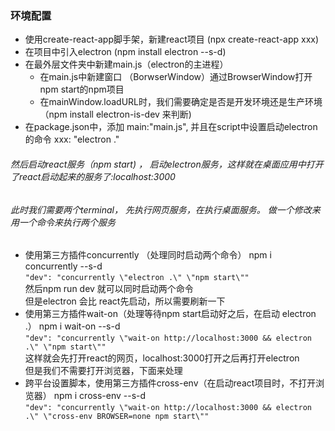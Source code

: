 ### 环境配置
* 使用create-react-app脚手架，新建react项目 (npx create-react-app xxx)    
* 在项目中引入electron (npm install electron --s-d)  
* 在最外层文件夹中新建main.js（electron的主进程） 
    - 在main.js中新建窗口 （BorwserWindow）通过BrowserWindow打开npm start的npm项目  
    - 在mainWindow.loadURL时，我们需要确定是否是开发环境还是生产环境 （npm install electron-is-dev 来判断)  
* 在package.json中，添加 main:"main.js", 并且在script中设置启动electron的命令 xxx: "electron ."  
###### 然后启动react服务（npm start) ， 启动electron服务，这样就在桌面应用中打开了react启动起来的服务了:localhost:3000  

###### 此时我们需要两个terminal， 先执行网页服务，在执行桌面服务。 做一个修改来用一个命令来执行两个服务  

* 使用第三方插件concurrently （处理同时启动两个命令） 
npm i concurrently --s-d  
`"dev": "concurrently \"electron .\" \"npm start\""`  
然后npm run dev 就可以同时启动两个命令  
但是electron 会比 react先启动，所以需要刷新一下  
* 使用第三方插件wait-on（处理等待npm start启动好之后，在启动 electron .） 
npm i wait-on --s-d  
`"dev": "concurrently \"wait-on http://localhost:3000 && electron .\" \"npm start\""`  
这样就会先打开react的网页，localhost:3000打开之后再打开electron  
但是我们不需要打开浏览器，下面来处理  
* 跨平台设置脚本，使用第三方插件cross-env（在启动react项目时，不打开浏览器） 
npm i cross-env --s-d  
 `"dev": "concurrently \"wait-on http://localhost:3000 && electron .\" \"cross-env BROWSER=none npm start\""`  